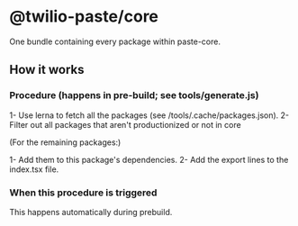 # @twilio-paste/core

One bundle containing every package within paste-core.

## How it works

### Procedure (happens in pre-build; see tools/generate.js)

1- Use lerna to fetch all the packages (see /tools/.cache/packages.json).
2- Filter out all packages that aren't productionized or not in core

(For the remaining packages:)

1- Add them to this package's dependencies.
2- Add the export lines to the index.tsx file.

### When this procedure is triggered

This happens automatically during prebuild.

